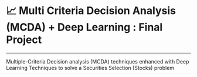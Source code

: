 
# 📈 Multi Criteria Decision Analysis (MCDA) + Deep Learning : Final Project
---

Multiple-Criteria Decision analysis (MCDA) techniques enhanced with Deep Learning Techniques to solve a Securities Selection (Stocks) problem
